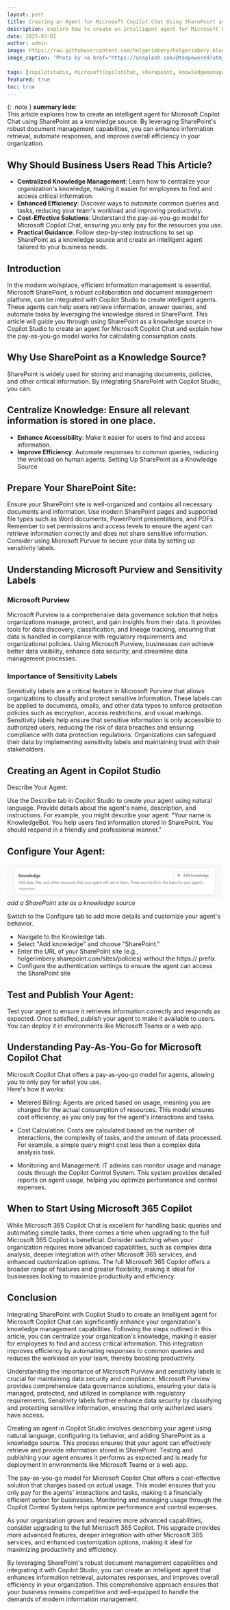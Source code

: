 ```yaml
---
layout: post
title: Creating an Agent for Microsoft Copilot Chat Using SharePoint as a Knowledge Source
description: explore how to create an intelligent agent for Microsoft Copilot Chat using SharePoint as a knowledge source. By leveraging SharePoint's robust document management capabilities, you can enhance information retrieval, automate responses, and improve overall efficiency in your organization.
date: 2025-03-01
author: admin
image: https://raw.githubusercontent.com/holgerimbery/holgerimbery.blog/main/holgerimbery/images/2025/02/patrick-robert-doyle-OvXht_wi5Ew-unsplash.jpg
image_caption: 'Photo by <a href="https://unsplash.com/@teapowered?utm_content=creditCopyText&utm_medium=referral&utm_source=unsplash">Patrick Robert Doyle</a> on <a href="https://unsplash.com/photos/interior-building-OvXht_wi5Ew?utm_content=creditCopyText&utm_medium=referral&utm_source=unsplash">Unsplash</a>'
      
tags: [copilotstudio, MicrosoftCopilotChat, sharepoint, knowledgemanagement]
featured: true
toc: true
---
```

{: .note }
**summary lede**:  
This article explores how to create an intelligent agent for Microsoft Copilot Chat using SharePoint as a knowledge source. By leveraging SharePoint's robust document management capabilities, you can enhance information retrieval, automate responses, and improve overall efficiency in your organization.

## Why Should Business Users Read This Article?

- **Centralized Knowledge Management**: Learn how to centralize your organization's knowledge, making it easier for employees to find and access critical information.
- **Enhanced Efficiency**: Discover ways to automate common queries and tasks, reducing your team's workload and improving productivity.
- **Cost-Effective Solutions**: Understand the pay-as-you-go model for Microsoft Copilot Chat, ensuring you only pay for the resources you use.
- **Practical Guidance**: Follow step-by-step instructions to set up SharePoint as a knowledge source and create an intelligent agent tailored to your business needs.


## Introduction

In the modern workplace, efficient information management is essential. Microsoft SharePoint, a robust collaboration and document management platform, can be integrated with Copilot Studio to create intelligent agents. These agents can help users retrieve information, answer queries, and automate tasks by leveraging the knowledge stored in SharePoint. This article will guide you through using SharePoint as a knowledge source in Copilot Studio to create an agent for Microsoft Copilot Chat and explain how the pay-as-you-go model works for calculating consumption costs.

## Why Use SharePoint as a Knowledge Source?

SharePoint is widely used for storing and managing documents, policies, and other critical information. By integrating SharePoint with Copilot Studio, you can:

## Centralize Knowledge: Ensure all relevant information is stored in one place.

* **Enhance Accessibility**: Make it easier for users to find and access information.
* **Improve Efficiency**: Automate responses to common queries, reducing the workload on human agents.
Setting Up SharePoint as a Knowledge Source

## Prepare Your SharePoint Site:

Ensure your SharePoint site is well-organized and contains all necessary documents and information.
Use modern SharePoint pages and supported file types such as Word documents, PowerPoint presentations, and PDFs.
Remember to set permissions and access levels to ensure the agent can retrieve information correctly and does not share sensitive information. Consider using Microsoft Purvue to secure your data by setting up sensitivity labels.

## Understanding Microsoft Purview and Sensitivity Labels

### Microsoft Purview

Microsoft Purview is a comprehensive data governance solution that helps organizations manage, protect, and gain insights from their data. It provides tools for data discovery, classification, and lineage tracking, ensuring that data is handled in compliance with regulatory requirements and organizational policies. Using Microsoft Purview, businesses can achieve better data visibility, enhance data security, and streamline data management processes.

### Importance of Sensitivity Labels

Sensitivity labels are a critical feature in Microsoft Purview that allows organizations to classify and protect sensitive information. These labels can be applied to documents, emails, and other data types to enforce protection policies such as encryption, access restrictions, and visual markings. Sensitivity labels help ensure that sensitive information is only accessible to authorized users, reducing the risk of data breaches and ensuring compliance with data protection regulations. Organizations can safeguard their data by implementing sensitivity labels and maintaining trust with their stakeholders.

## Creating an Agent in Copilot Studio

Describe Your Agent:

Use the Describe tab in Copilot Studio to create your agent using natural language. Provide details about the agent's name, description, and instructions.
For example, you might describe your agent: "Your name is KnowledgeBot. You help users find information stored in SharePoint. You should respond in a friendly and professional manner."

## Configure Your Agent:

![add a SharePoint site as a knowledge source](https://raw.githubusercontent.com/holgerimbery/holgerimbery.blog/main/holgerimbery/images/2025/02/upgit_20250215_1739638958.png)
*add a SharePoint site as a knowledge source*

Switch to the Configure tab to add more details and customize your agent's behavior.
* Navigate to the Knowledge tab.
* Select "Add knowledge" and choose "SharePoint."
* Enter the URL of your SharePoint site (e.g., holgerimbery.sharepoint.com/sites/policies) without the https:// prefix.
* Configure the authentication settings to ensure the agent can access the SharePoint site

## Test and Publish Your Agent:

Test your agent to ensure it retrieves information correctly and responds as expected.
Once satisfied, publish your agent to make it available to users. You can deploy it in environments like Microsoft Teams or a web app.

## Understanding Pay-As-You-Go for Microsoft Copilot Chat

Microsoft Copilot Chat offers a pay-as-you-go model for agents, allowing you to only pay for what you use.  
Here's how it works:

* Metered Billing:
Agents are priced based on usage, meaning you are charged for the actual consumption of resources.
This model ensures cost efficiency, as you only pay for the agent's interactions and tasks.

* Cost Calculation:
Costs are calculated based on the number of interactions, the complexity of tasks, and the amount of data processed.
For example, a simple query might cost less than a complex data analysis task.

* Monitoring and Management:
IT admins can monitor usage and manage costs through the Copilot Control System.
This system provides detailed reports on agent usage, helping you optimize performance and control expenses.

## When to Start Using Microsoft 365 Copilot

While Microsoft 365 Copilot Chat is excellent for handling basic queries and automating simple tasks, there comes a time when upgrading to the full Microsoft 365 Copilot is beneficial. Consider switching when your organization requires more advanced capabilities, such as complex data analysis, deeper integration with other Microsoft 365 services, and enhanced customization options. The full Microsoft 365 Copilot offers a broader range of features and greater flexibility, making it ideal for businesses looking to maximize productivity and efficiency.

## Conclusion

Integrating SharePoint with Copilot Studio to create an intelligent agent for Microsoft Copilot Chat can significantly enhance your organization's knowledge management capabilities. Following the steps outlined in this article, you can centralize your organization's knowledge, making it easier for employees to find and access critical information. This integration improves efficiency by automating responses to common queries and reduces the workload on your team, thereby boosting productivity.

Understanding the importance of Microsoft Purview and sensitivity labels is crucial for maintaining data security and compliance. Microsoft Purview provides comprehensive data governance solutions, ensuring your data is managed, protected, and utilized in compliance with regulatory requirements. Sensitivity labels further enhance data security by classifying and protecting sensitive information, ensuring that only authorized users have access.

Creating an agent in Copilot Studio involves describing your agent using natural language, configuring its behavior, and adding SharePoint as a knowledge source. This process ensures that your agent can effectively retrieve and provide information stored in SharePoint. Testing and publishing your agent ensures it performs as expected and is ready for deployment in environments like Microsoft Teams or a web app.

The pay-as-you-go model for Microsoft Copilot Chat offers a cost-effective solution that charges based on actual usage. This model ensures that you only pay for the agents' interactions and tasks, making it a financially efficient option for businesses. Monitoring and managing usage through the Copilot Control System helps optimize performance and control expenses.

As your organization grows and requires more advanced capabilities, consider upgrading to the full Microsoft 365 Copilot. This upgrade provides more advanced features, deeper integration with other Microsoft 365 services, and enhanced customization options, making it ideal for maximizing productivity and efficiency.

By leveraging SharePoint's robust document management capabilities and integrating it with Copilot Studio, you can create an intelligent agent that enhances information retrieval, automates responses, and improves overall efficiency in your organization. This comprehensive approach ensures that your business remains competitive and well-equipped to handle the demands of modern information management.

